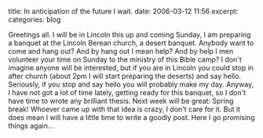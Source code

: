 title: In anticipation of the future I wait.
date: 2006-03-12 11:56
excerpt: 
categories: blog

Greetings all. I will be in Lincoln this up and coming Sunday, I am preparing a banquet at the Lincoln Berean church, a desert banquet. Anybody want to come and hang out? And by hang out I mean help? And by help I men volunteer your time on Sunday to the ministry of this Bible camp? I don't imagine anyone will be interested, but if you are in Lincoln you could stop in after church (about 2pm I will start preparing the deserts) and say hello. Seriously, if you stop and say hello you will probably make my day. Anyway, I have not got a lot of time lately, getting ready for this banquet, so I don't have time to wrote any brilliant thesis. Next week will be great: Spring break! Whoever came up with that idea is crazy, I don't care for it. But it does mean I will have a little time to write a goodly post. Here I go promising things again...